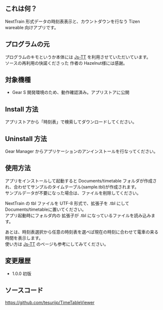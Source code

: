 ## これは何？
NextTrain 形式データの時刻表表示と、カウントダウンを行なう Tizen wareable 向けアプリです。

## プログラムの元
プログラムのキモというか本体には [Js-TT](http://hazelnutworks.com/cgi-bin/wiki/wiki.cgi?page=Js-TT) を利用させていただいています。  
ソースの再利用の快諾くださった 作者の Hazelnut様には感謝。


## 対象機種
 - Gear S  開発環境のため、動作確認済み。アプリストアに公開

## Install 方法
アプリストアから「時刻表」で検索してダウンロードしてください。

## Uninstall 方法
Gear Manager からアプリケーションのアンインストールを行なってください。

## 使用方法 
アプリをインストールして起動すると Documents/timetable フォルダが作成され、合わせてサンプルのタイムテーブル(sample.tbl)が作成されます。  
サンプルデータが不要になった場合は、ファイルを削除してください。

NextTrain の tbl ファイルを UTF-8 形式で、拡張子を .tbl にして Documents/timetableに置いてください。  
アプリ起動時にフォルダ内の 拡張子が .tbl になっているファイルを読み込みます。

あとは、時刻表選択から任意の時刻表を選べば現在の時刻に合わせて電車の来る時間を表示します。  
使い方は [Js-TT](http://hazelnutworks.com/cgi-bin/wiki/wiki.cgi?page=Js-TT) のページも参考にしてみてください。

## 変更履歴
 - 1.0.0 初版

## ソースコード
https://github.com/tesurijp/TimeTableViewer

